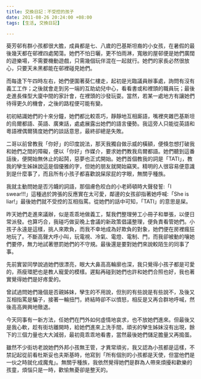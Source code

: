 ```yaml
---
title: 交換日記：不受控的孩子
date: 2011-08-26 20:24:00 +08:00
tags: [生活, 交換日記]

---
```


葵芳邨有群小孩都很大膽，成員都是七、八歲的巴基斯坦裔的小女孩，在暑假的最後幾天都在邨裡四處闖蕩。她們不怕日曬，更不怕雨淋，寬敞的屋邨便是她們廣闊的遊樂場，不需要機動遊戲，只需幾個玩伴混在一起就行。她們的家長必然很放心，只要天未黑都能在邨裡碰見她們。  
  
而每逢下午四時左右，她們便圍著葵仁樓走，起初是光臨議員辦事處，詢問有沒有義工工作；之後就會走到另一端的互助幼兒中心，看看書或和裡頭的職員玩；最後走進長條型大廈中間的家計會，在裡頭的沙發玩耍。當然，若某一處地方有讓她們待得更久的機會，之後的路程便可能有變。  
  
初初結識她們的十來分鐘，她們都比較乖巧，靜靜地互相廝語，嘴裡夾雜巴基斯坦的烏爾都語、英語、廣東話，處處展露出她們的語言優勢。我這旁人只能從英語和粵語裡偶爾猜度她們的談話意思，最終卻總是失敗。  
  
二哥以前曾教我「你好」的印度說法，那天我獨自做示威的橫額，便倏忽想打破我和她們之間的障礙，便以「你好」作媒介，要求她們教我烏爾都語。她們聽到這番話後，便開始無休止的起鬨，惡夢也正式開始。她們首個教我的詞是「TATI」，教我的孿生姊妹說這是個優雅的字，但她的朋友就開始竊笑。精明的人很容易便意識到是什麼事了，而且所有小孩子都喜歡說屎尿屁的字眼，無關乎種族。  
  
我就主動問她是否污衊的詞語，那個膚色皎白的小老師頓時大聲發誓:「I swear!!!」這種過於誇張的反應實在太可愛，鄰邊的女孩卻指著她呼喊:「She is liar!」最後她們就不受控的互相指罵。從她們的話中可知，「TATI」的意思是屎。  
  
昨天她們走進來議辦，似是乖乖地做義工，幫我們整理勞工小冊子和單張，以便日常派發。也算巧合，我碰巧做妥晚上會議的新政策倡議整理，便負責看管她們。小孩子永遠是這樣，挑人來欺負，而我不幸地成為好欺負的對象，她們便在房裡瘋狂地玩了。不斷高聲大呼小叫，玩電視、冷氣、電燈、電制、門，而我卻被動的嚷她們要停，無力地試著懲罰她們的不守規。最後還是要對她們來說較陌生的同事了事。  
  
先前實習同學說過她們很漂亮，眼大大鼻高高輪廓也深，我只覺得小孩子都是可愛的，燕瘦環肥也是教人寵愛的模樣。遲點再碰到她們也許和她們合照也好，我也著實覺得她們是好疼愛的。  
  
曾試過問她們幾個是否親姊妹，孿生的不用說，但別的有些說是有些說不，及後又互相指罵是騙子，接著一輪扭鬥，終結時卻不以憤怒，相反是又再合群地呼喊，然後高高興興地徹退。  
  
今天同事有一新方法，任她們在門外如何虛情地哀求，也不放她們進來。但最後又是我心軟，趁有街坊離開時，給她們進來上洗手間，頑劣的孿生姊妹沒有出現，餘下的三個力量也大大減弱，最初竟乖乖地看書，當然最後她們儲足膽量又再搗蛋。  
  
雖然不少街坊老說她們外邦小孩無王管，才異常頑劣，我又認為小孩都是這樣，不禁記起從前看杜斯妥也夫斯基時，他寫到「所有個別的小孩都是天使，但當他們是一伙之時就化成魔鬼」。無關乎種族，我依然覺得她們是群為人帶來煩擾和歡樂的孩童，煩惱只是一時，歡愉無憂卻是整天的。
